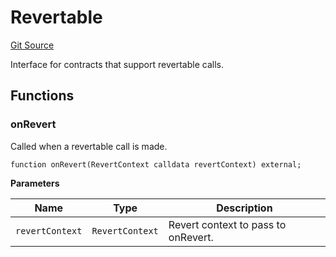 # Revertable
[Git Source](https://github.com/zeta-chain/protocol-contracts/blob/d9d250da078cc3bcf80823d625da2236cadb5515/contracts/Revert.sol)

Interface for contracts that support revertable calls.


## Functions
### onRevert

Called when a revertable call is made.


```solidity
function onRevert(RevertContext calldata revertContext) external;
```
**Parameters**

|Name|Type|Description|
|----|----|-----------|
|`revertContext`|`RevertContext`|Revert context to pass to onRevert.|


